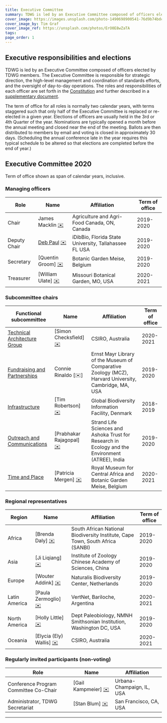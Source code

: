 ```yaml
---
title: Executive Committee
summary: TDWG is led by an Executive Committee composed of officers elected by TDWG members. The Executive Committee is responsible for strategic direction, the high-level management and coordination of standards efforts, and the oversight of day-to-day operations. This page shows the currently elected members of the Executive Committee, see the bottom of the page for previous compositions.
cover_image: https://images.unsplash.com/photo-1490698900541-76d9b74bdcac
cover_image_by: Tim Graf
cover_image_ref: https://unsplash.com/photos/ErO0E8wZaTA
tags: 
page_order: 1
---
```


## Executive responsibilities and elections

TDWG is led by an Executive Committee composed of officers elected by TDWG members. The Executive Committee is responsible for strategic direction, the high-level management and coordination of standards efforts, and the oversight of day-to-day operations. The roles and responsibilities of each officer are set forth in the [Constitution](../constitution/) and further described in a [supplementary document]({static}TDWG_Executive_Committee_RolesAndResponsibilities.pdf).

The term of office for all roles is normally two calendar years, with terms staggered such that only half of the Executive Committee is replaced or re-elected in a given year. Elections of officers are usually held in the 3rd or 4th Quarter of the year. Nominations are typically opened a month before the annual meeting and closed near the end of the meeting. Ballots are then distributed to members by email and voting is closed in approximately 30 days. (Scheduling the annual conference late in the year requires this typical schedule to be altered so that elections are completed before the end of year.) 

## Executive Committee 2020

Term of office shown as span of calendar years, inclusive.

### Managing officers

Role | Name | Affiliation | Term of office
--- | --- | --- | ---
Chair | James Macklin [✉️](mailto:james.macklin@agr.gc.ca) | Agriculture and Agri-Food Canada, ON, Canada | 2019-2020
Deputy Chair | [Deb Paul](./2020/backgrounds/#deputy%20chair_1) [✉️](mailto:dpaul@fsu.edu) | iDibBio, Florida State University, Tallahassee FL USA | 2019-2020
Secretary | [Quentin Groom] [✉️](mailto:secretary@tdwg.org) | Botanic Garden Meise, Belgium | 2019-2020
Treasurer | [William Ulate] [✉️](mailto:treasurer@tdwg.org) | Missouri Botanical Garden, MO, USA | 2020-2021

### Subcommittee chairs

Functional subcommittee | Name | Affiliation | Term of office
--- | --- | --- | ---
[Technical Architecture Group](../committees/tag/) | [Simon Checksfield] [✉️](mailto:simon.checksfield@csiro.au) | CSIRO, Australia | 2020-2021
[Fundraising and Partnerships](../committees/fundraising/) | Connie Rinaldo  [✉️]| Ernst Mayr Library of the Museum of Comparative Zoology (MCZ), Harvard University, Cambridge, MA, USA | 2019-2020
[Infrastructure](../committees/infrastructure/) | [Tim Robertson] [✉️](mailto:trobertson@gbif.org) | Global Biodiversity Information Facility, Denmark | 2018-2019
[Outreach and Communications](../committees/outreach/) | [Prabhakar Rajagopal] [✉️](mailto:prabha.prabhakar@gmail.com) | Strand Life Sciences and Ashoka Trust for Research in Ecology and the Environment (ATREE), India | 2019-2020
[Time and Place](../committees/tardis/) | [Patricia Mergen] [✉️](mailto:mergen.patricia@gmail.com) | Royal Museum for Central Africa and Botanic Garden Meise, Belgium | 2020-2021

### Regional representatives

Region | Name | Affiliation | Term of office
--- | --- | --- | ---
Africa | [Brenda Daly] [✉️](mailto:B.Daly@sanbi.org.za) | South African National Biodiversity Institute, Cape Town, South Africa (SANBI) | 2019-2020
Asia | [Ji Liqiang] [✉️](mailto:ji@ioz.dot.cn) | Institute of Zoology Chinese Academy of Sciences, China | 2019-2020
Europe | [Wouter Addink] [✉️](mailto:wouter.addink@naturalis.nl) | Naturalis Biodiversity Center, Netherlands | 2019-2020
Latin America | [Paula Zermoglio] [✉️](mailto:pzermoglio@gmail.com) | VertNet, Bariloche, Argentina | 2020-2021
North America | [Holly Little] [✉️](mailto:littleh@si.edu) | Dept Paleobiology, NMNH Smithsonian Institution, Washington DC, USA | 2019-2020
Oceania | [Elycia (Ely) Wallis] [✉️](mailto:ely.wallis@csiro.au) | CSIRO, Australia | 2020-2021

### Regularly invited participants (non-voting)

Role | Name | Affiliation
--- | --- | ---
Conference Program Committee Co-Chair | [Gail Kampmeier] [✉️](mailto:gkamp@illinois.edu) | Urbana-Champaign, IL, USA
Administrator, TDWG Secretariat | [Stan Blum] [✉️](mailto:secretariat@tdwg.org) | San Francisco, CA, USA

--- 
